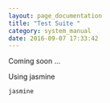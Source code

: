 ```yaml
---
layout: page_documentation
title: "Test Suite "
category: system_manual
date: 2016-09-07 17:33:42
---
```



Coming soon ...

Using jasmine


```
jasmine
```